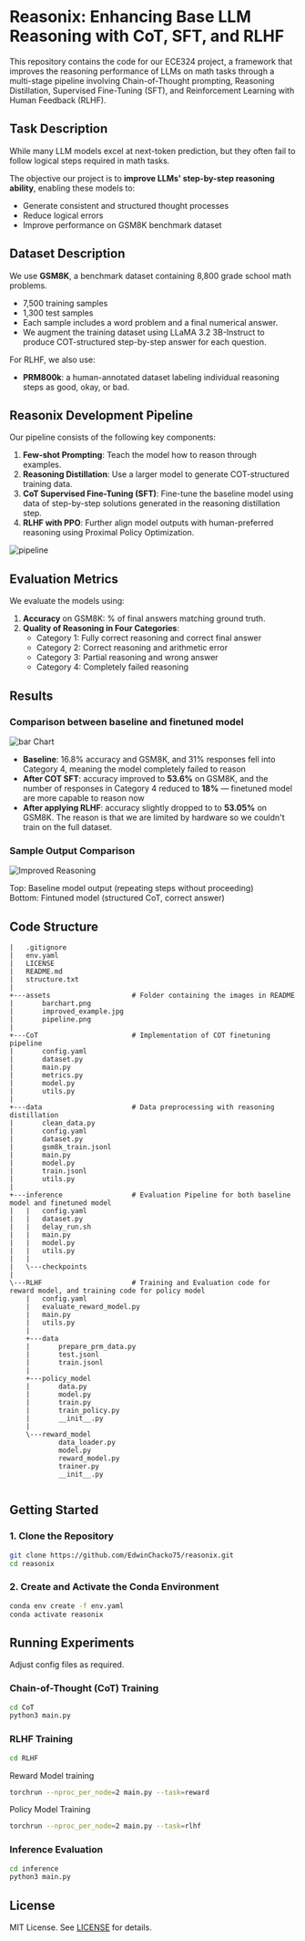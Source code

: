 # Reasonix: Enhancing Base LLM Reasoning with CoT, SFT, and RLHF

This repository contains the code for our ECE324 project, a framework that improves the reasoning performance of LLMs on math tasks through a multi-stage pipeline involving Chain-of-Thought prompting, Reasoning Distillation, Supervised Fine-Tuning (SFT), and Reinforcement Learning with Human Feedback (RLHF).


## Task Description

While many LLM models excel at next-token prediction, but they often fail to follow logical steps required in math tasks.

The objective our project is to **improve LLMs' step-by-step reasoning ability**, enabling these models to:
- Generate consistent and structured thought processes
- Reduce logical errors
- Improve performance on GSM8K benchmark dataset


## Dataset Description

We use **GSM8K**, a benchmark dataset containing 8,800 grade school math problems.

- 7,500 training samples
- 1,300 test samples
- Each sample includes a word problem and a final numerical answer.
- We augment the training dataset using LLaMA 3.2 3B-Instruct to produce COT-structured step-by-step answer for each question.

For RLHF, we also use:
- **PRM800k**: a human-annotated dataset labeling individual reasoning steps as good, okay, or bad.


## Reasonix Development Pipeline

Our pipeline consists of the following key components:
1. **Few-shot Prompting**: Teach the model how to reason through examples.
2. **Reasoning Distillation**: Use a larger model to generate COT-structured training data.
3. **CoT Supervised Fine-Tuning (SFT)**: Fine-tune the baseline model using data of step-by-step solutions generated in the reasoning distillation step.
4. **RLHF with PPO**: Further align model outputs with human-preferred reasoning using Proximal Policy Optimization.

<img src="./assets/pipeline.png" alt="pipeline" style="max-width: 50%;" />



## Evaluation Metrics

We evaluate the models using:

1. **Accuracy** on GSM8K: % of final answers matching ground truth.
2. **Quality of Reasoning in Four Categories**:
   - Category 1: Fully correct reasoning and correct final answer  
   - Category 2: Correct reasoning and arithmetic error  
   - Category 3: Partial reasoning and wrong answer  
   - Category 4: Completely failed reasoning


## Results

### Comparison between baseline and finetuned model


<img src="./assets/barchart.png" alt="bar Chart" style="max-width: 25%;" />

- **Baseline**: 16.8% accuracy and GSM8K, and 31% responses fell into Category 4, meaning the model completely failed to reason
- **After COT SFT**: accuracy improved to **53.6%** on GSM8K, and the number of responses in Category 4 reduced to **18%** — finetuned model are more capable to reason now
- **After applying RLHF**: accuracy slightly dropped to to **53.05%** on GSM8K. The reason is that we are limited by hardware so we couldn't train on the full dataset.

### Sample Output Comparison

![Improved Reasoning](./assets/improved_example.jpg)

Top: Baseline model output (repeating steps without proceeding)  
Bottom: Fintuned model (structured CoT, correct answer)

## Code Structure

```text |   .gitattributes
|   .gitignore
|   env.yaml
|   LICENSE
|   README.md
|   structure.txt
|   
+---assets                    # Folder containing the images in README
|       barchart.png
|       improved_example.jpg
|       pipeline.png
|       
+---CoT                       # Implementation of COT finetuning pipeline
|       config.yaml
|       dataset.py
|       main.py
|       metrics.py
|       model.py
|       utils.py
|       
+---data                      # Data preprocessing with reasoning distillation
|       clean_data.py
|       config.yaml
|       dataset.py
|       gsm8k_train.jsonl
|       main.py
|       model.py
|       train.jsonl
|       utils.py
|       
+---inference                 # Evaluation Pipeline for both baseline model and finetuned model
|   |   config.yaml
|   |   dataset.py
|   |   delay_run.sh
|   |   main.py
|   |   model.py
|   |   utils.py
|   |   
|   \---checkpoints
|               
\---RLHF                      # Training and Evaluation code for reward model, and training code for policy model
    |   config.yaml
    |   evaluate_reward_model.py
    |   main.py
    |   utils.py
    |   
    +---data
    |       prepare_prm_data.py
    |       test.jsonl
    |       train.jsonl
    |       
    +---policy_model
    |       data.py
    |       model.py
    |       train.py
    |       train_policy.py
    |       __init__.py
    |       
    \---reward_model
            data_loader.py
            model.py
            reward_model.py
            trainer.py
            __init__.py
            
```



## Getting Started

### 1. Clone the Repository

```bash
git clone https://github.com/EdwinChacko75/reasonix.git
cd reasonix
```

### 2. Create and Activate the Conda Environment

```bash
conda env create -f env.yaml
conda activate reasonix
```

## Running Experiments
Adjust config files as required.

### Chain-of-Thought (CoT) Training

```bash
cd CoT
python3 main.py
```

### RLHF Training

```bash
cd RLHF
```
Reward Model training
```bash
torchrun --nproc_per_node=2 main.py --task=reward
```
Policy Model Training
```bash
torchrun --nproc_per_node=2 main.py --task=rlhf
```
### Inference Evaluation

```bash
cd inference
python3 main.py
```

## License

MIT License. See [LICENSE](./LICENSE) for details.
